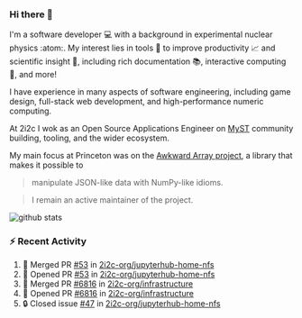 ### Hi there 👋 

I'm a software developer 💻 with a background in experimental nuclear physics :atom:. My interest lies in tools :wrench: to improve productivity :chart_with_upwards_trend: and scientific insight :telescope:, including rich documentation 📚, interactive computing 🧮, and more! 

I have experience in many aspects of software engineering, including game design, full-stack web development, and high-performance numeric computing. 

At 2i2c I wok as an Open Source Applications Engineer on [MyST](https://github.com/jupyter-book/mystmd) community building, tooling, and the wider ecosystem. 

My main focus at Princeton was on the [Awkward Array project](awkward-array.org/), a library that makes it possible to 
> manipulate JSON-like data with NumPy-like idioms.

> I remain an active maintainer of the project. 

![github stats](https://github-readme-stats.vercel.app/api?username=agoose77&show_icons=true&hide_rank=true&hide_title=true&bg_color=30,e76445,904e95&text_color=efe3ec&icon_color=efe3ec)
<!--
**agoose77/agoose77** is a ✨ _special_ ✨ repository because its `README.md` (this file) appears on your GitHub profile.

Here are some ideas to get you started:

- 🔭 I’m currently working on ...
- 🌱 I’m currently learning ...
- 👯 I’m looking to collaborate on ...
- 🤔 I’m looking for help with ...
- 💬 Ask me about ...
- 📫 How to reach me: ...
- 😄 Pronouns: ...
- ⚡ Fun fact: ...
-->

### :zap: Recent Activity

<!--START_SECTION:activity-->
1. 🎉 Merged PR [#53](https://github.com/2i2c-org/jupyterhub-home-nfs/pull/53) in [2i2c-org/jupyterhub-home-nfs](https://github.com/2i2c-org/jupyterhub-home-nfs)
2. 💪 Opened PR [#53](https://github.com/2i2c-org/jupyterhub-home-nfs/pull/53) in [2i2c-org/jupyterhub-home-nfs](https://github.com/2i2c-org/jupyterhub-home-nfs)
3. 🎉 Merged PR [#6816](https://github.com/2i2c-org/infrastructure/pull/6816) in [2i2c-org/infrastructure](https://github.com/2i2c-org/infrastructure)
4. 💪 Opened PR [#6816](https://github.com/2i2c-org/infrastructure/pull/6816) in [2i2c-org/infrastructure](https://github.com/2i2c-org/infrastructure)
5. 🔒 Closed issue [#47](https://github.com/2i2c-org/jupyterhub-home-nfs/issues/47) in [2i2c-org/jupyterhub-home-nfs](https://github.com/2i2c-org/jupyterhub-home-nfs)
<!--END_SECTION:activity-->
